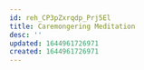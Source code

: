 ```yaml
---
id: reh_CP3pZxrqdp_Prj5El
title: Caremongering Meditation
desc: ''
updated: 1644961726971
created: 1644961726971
---
```


